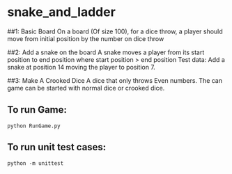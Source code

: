 # snake_and_ladder

##1: Basic Board
On a board (Of size 100), for a dice throw, a player should move from initial position by the number on dice throw

##2: Add a snake on the board
A snake moves a player from its start position to end position where start position > end position
Test data: Add a snake at position 14 moving the player to position 7.

##3: Make A Crooked Dice
A dice that only throws Even numbers. The can game can be started with normal dice or crooked dice.


## To run Game:
`python RunGame.py`

## To run unit test cases:
`python -m unittest`
